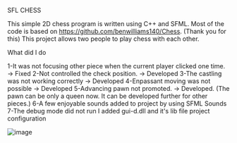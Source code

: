 SFL CHESS

This simple 2D chess program is written using C++ and SFML. Most of the code is based on https://github.com/benwilliams140/Chess. (Thank you for this) 
This project allows two people to play chess with each other.

What did I do

1-It was not focusing other piece when the current player clicked one time. -> Fixed
2-Not controlled the check position. -> Developed
3-The castling was not working correctly -> Developed
4-Enpassant moving was not possible -> Developed
5-Advancing pawn not promoted. -> Developed.  (The pawn can be only a queen now. It can be developed further for other pieces.)
6-A few enjoyable sounds added to project by using SFML Sounds
7-The debug mode did not run  I added gui-d.dll and it's lib file project configuration 


![image](https://user-images.githubusercontent.com/100309323/159895983-5d5802b2-b26e-4c92-8841-966c1f3b25a3.png)

